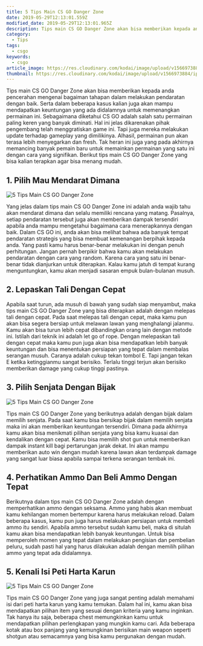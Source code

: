 ```yaml
---
title: 5 Tips Main CS GO Danger Zone
date: 2019-05-29T12:13:01.559Z
modified_date: 2019-05-29T12:13:01.965Z
description: Tips main CS GO Danger Zone akan bisa memberikan kepada anda pencerahan mengenai bagaiman tahapan dalam melakukan pendaratan dengan baik.
category:
  - Tips
tags:
  - csgo
keywords:
  - csgo
article_image: https://res.cloudinary.com/kodai/image/upload/v1566973885/ip/5-tips-main-cs-go-danger-zone-3.jpg
thumbnail: https://res.cloudinary.com/kodai/image/upload/v1566973884/ip/5-tips-main-cs-go-danger-zone-2-031.jpg
---
```

Tips main CS GO Danger Zone akan bisa memberikan kepada anda pencerahan mengenai bagaiman tahapan dalam melakukan pendaratan dengan baik. Serta dalam beberapa kasus kalian juga akan mampu mendapatkan keuntungan yang ada didalamnya untuk memenangkan permainan ini. Sebagaimana diketahui CS GO adalah salah satu permainan paling keren yang banyak diminati. Hal ini jelas dikarenakan pihak pengembang telah menggratiskan game ini. Tapi juga mereka melakukan update terhadap gameplay yang dimilikinya. Alhasil, permainan pun akan terasa lebih menyegarkan dan fresh. Tak heran ini juga yang pada akhirnya memancing banyak pemain baru untuk memainkan permainan yang satu ini dengan cara yang signifikan. Berikut tips main CS GO Danger Zone yang bisa kalian terapkan agar bisa menang mudah.



## 1. Pilih Mau Mendarat Dimana

![5 Tips Main CS GO Danger Zone](https://res.cloudinary.com/kodai/image/upload/v1566973885/ip/5-tips-main-cs-go-danger-zone-3.jpg)

Yang jelas dalam tips main CS GO Danger Zone ini adalah anda wajib tahu akan mendarat dimana dan selalu memiliki rencana yang matang. Pasalnya, setiap pendaratan tersebut juga akan memberikan dampak tersendiri apabila anda mampu mengetahui bagaimana cara menerapkannya dengan baik. Dalam CS GO ini, anda akan bisa melihat bahwa ada banyak tempat pendaratan strategis yang bisa membuat kemenangan berpihak kepada anda. Yang pasti kamu harus benar-benar melakukan ini dengan penuh perhitungan. Jangan pernah berpikir bahwa kamu akan melakukan pendaratan dengan cara yang random. Karena cara yang satu ini benar-benar tidak dianjurkan untuk diterapkan. Kalau kamu jatuh di tempat kurang menguntungkan, kamu akan menjadi sasaran empuk bulan-bulanan musuh.



## 2. Lepaskan Tali Dengan Cepat

Apabila saat turun, ada musuh di bawah yang sudah siap menyambut, maka tips main CS GO Danger Zone yang bisa diterapkan adalah dengan melepas tali dengan cepat. Pada saat melepas tali dengan cepat, maka kamu pun akan bisa segera bersiap untuk melawan lawan yang menghalangi jalanmu. Kamu akan bisa turun lebih cepat dibandingkan orang lain dengan metode ini. Istilah dari teknik ini adalah let go of rope. Dengan melepaskan tali dengan cepat maka kamu pun juga akan bisa mendapatkan lebih banyak keuntungan dan bisa menentukan persiapan yang tepat dalam membalas serangan musuh. Caranya adalah cukup tekan tombol E. Tapi jangan tekan E ketika ketinggianmu sangat berisiko. Terlalu tinggi terjun akan berisiko memberikan damage yang cukup tinggi pastinya.



## 3. Pilih Senjata Dengan Bijak

![5 Tips Main CS GO Danger Zone](https://res.cloudinary.com/kodai/image/upload/v1566973884/ip/5-tips-main-cs-go-danger-zone-2.jpg)

Tips main CS GO Danger Zone yang berikutnya adalah dengan bijak dalam memilih senjata. Pada saat kamu bisa bersikap bijak dalam memilih senjata maka ini akan memberikan keuntungan tersendiri. Dimana pada akhirnya kamu akan bisa menikmati pilihan senjata yang bisa kamu kuasai dan kendalikan dengan cepat. Kamu bisa memilih shot gun untuk memberikan dampak instant kill bagi pertarungan jarak dekat. Ini akan mampu memberikan auto win dengan mudah karena lawan akan terdampak damage yang sangat luar biasa apabila sampai terkena serangan tembak ini.



## 4. Perhatikan Ammo Dan Beli Ammo Dengan Tepat

Berikutnya dalam tips main CS GO Danger Zone adalah dengan memperhatikan ammo dengan seksama. Ammo yang habis akan membuat kamu kehilangan momen bertempur karena harus melakukan reload. Dalam beberapa kasus, kamu pun juga harus melakukan persiapan untuk membeli ammo itu sendiri. Apabila ammo tersebut sudah kamu beli, maka di situlah kamu akan bisa mendapatkan lebih banyak keuntungan. Untuk bisa memperoleh momen yang tepat dalam melakukan pengisian dan pembelian peluru, sudah pasti hal yang harus dilakukan adalah dengan memilih pilihan ammo yang tepat ada didalamnya.



## 5. Kenali Isi Peti Harta Karun

![5 Tips Main CS GO Danger Zone](https://res.cloudinary.com/kodai/image/upload/v1566973884/ip/5-tips-main-cs-go-danger-zone-1.jpg)

Tips main CS GO Danger Zone yang juga sangat penting adalah memahami isi dari peti harta karun yang kamu temukan. Dalam hal ini, kamu akan bisa mendapatkan pilihan item yang sesuai dengan kriteria yang kamu inginkan. Tak hanya itu saja, beberapa chest memungkinkan kamu untuk mendapatkan pilihan perlengkapan yang mungkin kamu cari. Ada beberapa kotak atau box panjang yang kemungkinan berisikan main weapon seperti shotgun atau semacamnya yang bisa kamu pergunakan dengan mudah.
